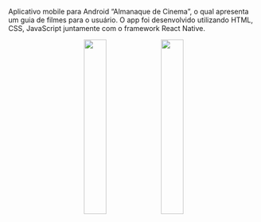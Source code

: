 Aplicativo mobile para Android “Almanaque de Cinema”, o qual apresenta um guia de filmes para o usuário. O app foi desenvolvido utilizando HTML, CSS, JavaScript juntamente com o framework React Native. 

<div align="center">
  <img src="https://user-images.githubusercontent.com/99658673/198101765-b33d5162-b26f-4a23-84ef-9897c812e334.jpg" width="30%" />
  <img src="https://user-images.githubusercontent.com/99658673/198101769-c4cbac40-7ff9-400f-8f22-ec12b80ac730.jpg" width="30%" />
</div>
